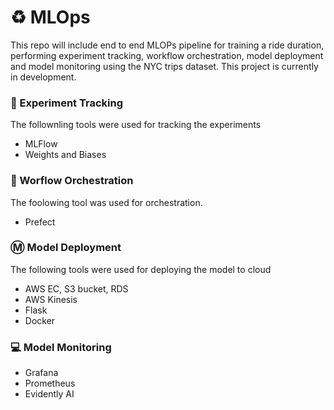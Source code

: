 # ♻️ MLOps
This repo will include end to end MLOPs pipeline for training a ride duration, performing experiment tracking, workflow orchestration, model deployment and model monitoring using the NYC trips dataset. This project is currently in development.

### 🔂 Experiment Tracking
The follownling tools were used for tracking the experiments
- MLFlow
- Weights and Biases

### 🔄 Worflow Orchestration
The foolowing tool was used for orchestration.
- Prefect

### Ⓜ️ Model Deployment
The following tools were used for deploying the model to cloud 
- AWS EC, S3 bucket, RDS
- AWS Kinesis
- Flask 
- Docker 

### 💻 Model Monitoring
- Grafana
- Prometheus
- Evidently AI
